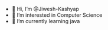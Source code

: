 - 👋 Hi, I’m @Jiwesh-Kashyap
- 👀 I’m interested in Computer Science
- 🌱 I’m currently learning java

<!---
Jiwesh-Kashyap/Jiwesh-Kashyap is a ✨ special ✨ repository because its `README.md` (this file) appears on your GitHub profile.
You can click the Preview link to take a look at your changes.
--->

